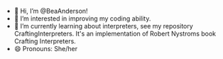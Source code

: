- 👋 Hi, I’m @BeaAnderson!
- 👀 I’m interested in improving my coding ability.
- 🌱 I’m currently learning about interpreters, see my repository CraftingInterpreters. It's an implementation of Robert Nystroms book Crafting Interpreters.
- 😄 Pronouns: She/her

<!---
BeaAnderson/BeaAnderson is a ✨ special ✨ repository because its `README.md` (this file) appears on your GitHub profile.
You can click the Preview link to take a look at your changes.
--->
